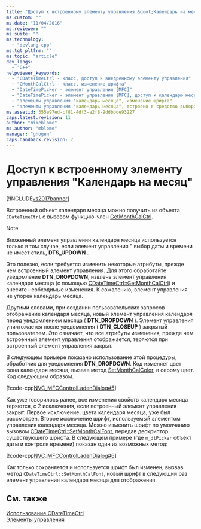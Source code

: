 ```yaml
---
title: "Доступ к встроенному элементу управления &quot;Календарь на месяц&quot; | Microsoft Docs"
ms.custom: ""
ms.date: "11/04/2016"
ms.reviewer: ""
ms.suite: ""
ms.technology: 
  - "devlang-cpp"
ms.tgt_pltfrm: ""
ms.topic: "article"
dev_langs: 
  - "C++"
helpviewer_keywords: 
  - "CDateTimeCtrl - класс, доступ к внедренному элементу управления"
  - "CMonthCalCtrl - класс, изменение шрифта"
  - "DateTimePicker - элемент управления [MFC]"
  - "DateTimePicker - элемент управления [MFC], доступ к календарю месяца"
  - "элементы управления "календарь месяца", изменение шрифта"
  - "элементы управления "календарь месяца", встроено в средство выбора даты и времени"
ms.assetid: 355e97ed-cf81-4df3-a2f8-9ddbbde93227
caps.latest.revision: 11
author: "mikeblome"
ms.author: "mblome"
manager: "ghogen"
caps.handback.revision: 7
---
```

# Доступ к встроенному элементу управления &quot;Календарь на месяц&quot;
[!INCLUDE[vs2017banner](../assembler/inline/includes/vs2017banner.md)]

Встроенный объект календаря месяца можно получить из объекта `CDateTimeCtrl` с вызовом функцию\-член [GetMonthCalCtrl](../Topic/CDateTimeCtrl::GetMonthCalCtrl.md).  
  
> [!NOTE]
>  Вложенный элемент управления календаря месяца используется только в том случае, если элемент управления " выбор даты и времени не имеет стиль, **DTS\_UPDOWN** .  
  
 Это полезно, если требуется изменить некоторые атрибуты, прежде чем встроенный элемент управления.  Для этого обработайте уведомление **DTN\_DROPDOWN**, извлечь элемент управления календаря месяца \(с помощью [CDateTimeCtrl::GetMonthCalCtrl](../Topic/CDateTimeCtrl::GetMonthCalCtrl.md)\) и внесите необходимые изменения.  К сожалению, элемент управления не упорен календарь месяца.  
  
 Другими словами, при создании пользовательских запросов отображение календаря месяца, новый элемент управления календаря перед уведомлением месяца \( **DTN\_DROPDOWN** \).  Элемент управления уничтожается после уведомления \( **DTN\_CLOSEUP** \) закрытый пользователем.  Это означает, что все атрибуты изменения, прежде чем встроенный элемент управления отображается, теряются при встроенный элемент управления закрыт.  
  
 В следующем примере показано использование этой процедуры, обработчик для уведомления **DTN\_DROPDOWN**.  Код изменяет цвет фона календаря месяца, вызвав метод [SetMonthCalColor](../Topic/CDateTimeCtrl::SetMonthCalColor.md), в серому цвет.  Код следующим образом.  
  
 [!code-cpp[NVC_MFCControlLadenDialog#5](../mfc/codesnippet/CPP/accessing-the-embedded-month-calendar-control_1.cpp)]  
  
 Как уже говорилось ранее, все изменения свойств календаря месяца теряются, с 2 исключения, если встроенный элемент управления закрыт.  Первое исключение, цвета календаря месяца, уже был рассмотрен.  Второе исключение шрифт, используемый элементом управления календаря месяца.  Можно изменить шрифт по умолчанию вызовом [CDateTimeCtrl::SetMonthCalFont](../Topic/CDateTimeCtrl::SetMonthCalFont.md), передав дескриптор существующего шрифта.  В следующем примере \(где `m_dtPicker` объект даты и контроля времени\) показан один из возможных метод:  
  
 [!code-cpp[NVC_MFCControlLadenDialog#6](../mfc/codesnippet/CPP/accessing-the-embedded-month-calendar-control_2.cpp)]  
  
 Как только сохраняется и используется шрифт был изменен, вызвав метод `CDateTimeCtrl::SetMonthCalFont`, новый шрифт в следующий раз элемент управления календаря месяца для отображения.  
  
## См. также  
 [Использование CDateTimeCtrl](../mfc/using-cdatetimectrl.md)   
 [Элементы управления](../mfc/controls-mfc.md)